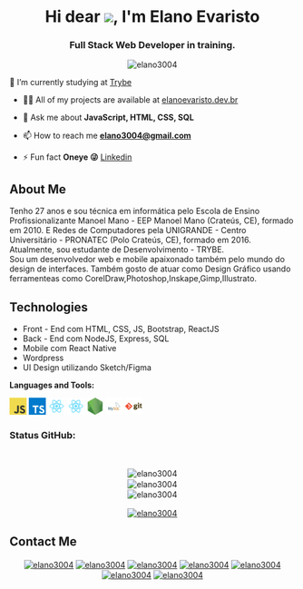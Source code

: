 <h1 align="center">Hi dear <img src="https://raw.githubusercontent.com/kaueMarques/kaueMarques/master/hi.gif" width="30px">, I'm Elano Evaristo</h1>
<h3 align="center">Full Stack Web Developer in training.</h3>
<p align="center"> <img src="https://komarev.com/ghpvc/?username=elano3004" alt="elano3004" /> </p> 

 🔭 I’m currently studying at [Trybe](https://github.com/tryber)

- 👨‍💻 All of my projects are available at [elanoevaristo.dev.br](https://github.com/elano3004)

- 💬 Ask me about **JavaScript, HTML, CSS, SQL** 

- 📫 How to reach me **elano3004@gmail.com**

- ⚡ Fun fact **Oneye 😜** [Linkedin](https://www.linkedin.com/in/elano-evaristo/)

## About Me
Tenho 27 anos e sou técnica em informática pelo Escola de Ensino Profissionalizante Manoel Mano  - EEP Manoel Mano (Crateús, CE), formado em 2010. 
E Redes de Computadores pela UNIGRANDE - Centro Universitário - PRONATEC (Polo Crateús, CE), formado em 2016.
Atualmente, sou estudante de Desenvolvimento - TRYBE. 
<br>
Sou um desenvolvedor web e mobile apaixonado também pelo mundo do design de interfaces.
Também gosto de atuar como Design Gráfico usando ferramenteas como CorelDraw,Photoshop,Inskape,Gimp,Illustrato.
  
  ## Technologies
- Front - End com HTML, CSS, JS, Bootstrap, ReactJS
- Back - End com NodeJS, Express, SQL
- Mobile com React Native
- Wordpress
- UI Design utilizando Sketch/Figma

**Languages and Tools:**  

<code><img height="30" src="https://raw.githubusercontent.com/github/explore/80688e429a7d4ef2fca1e82350fe8e3517d3494d/topics/javascript/javascript.png"></code>
<code><img height="30" src="https://raw.githubusercontent.com/github/explore/80688e429a7d4ef2fca1e82350fe8e3517d3494d/topics/typescript/typescript.png"></code>
<code><img height="30" src="https://raw.githubusercontent.com/github/explore/80688e429a7d4ef2fca1e82350fe8e3517d3494d/topics/react/react.png"></code>
<code><img height="30" src="https://raw.githubusercontent.com/github/explore/80688e429a7d4ef2fca1e82350fe8e3517d3494d/topics/react-native/react-native.png"></code>
<code><img height="30" src="https://raw.githubusercontent.com/github/explore/80688e429a7d4ef2fca1e82350fe8e3517d3494d/topics/nodejs/nodejs.png"></code>
<code><img height="30" src="https://raw.githubusercontent.com/github/explore/80688e429a7d4ef2fca1e82350fe8e3517d3494d/topics/mysql/mysql.png"></code>
<code><img height="30" src="https://raw.githubusercontent.com/github/explore/80688e429a7d4ef2fca1e82350fe8e3517d3494d/topics/git/git.png"></code>


<h3 align="left">Status GitHub:</h3>
<br>
<p align="center">
  <img align="center" src="https://github-readme-stats.vercel.app/api/top-langs?username=elano3004&show_icons=true&theme=onedark&locale=en&layout=compact" alt="elano3004" />
  <br>
  <img align="center" src="https://github-readme-stats.vercel.app/api?username=elano3004&show_icons=true&theme=onedark&locale=en" alt="elano3004" />
  <br>
  <img align="center" src="https://github-readme-streak-stats.herokuapp.com/?user=elano3004&theme=onedark" alt="elano3004" />
</p>

<p align="center"> <a href="https://github.com/ryo-ma/github-profile-trophy"><img align="center" src="https://github-profile-trophy.vercel.app/?username=elano3004&theme=onedark&row=2&column=3&no-frame=true&margin-h=15&margin-w=15" alt="elano3004" /></a> </p>



##  Contact Me
<p align="center">
<a href="https://codepen.io/elano3004" target="blank"><img align="center" src="https://cdn.jsdelivr.net/npm/simple-icons@3.0.1/icons/codepen.svg" alt="elano3004" height="20" width="20" /></a>
<a href="https://twitter.com/elano3004" target="blank"><img align="center" src="https://cdn.jsdelivr.net/npm/simple-icons@3.0.1/icons/twitter.svg" alt="elano3004" height="20" width="20" /></a>
<a href="https://linkedin.com/in/elano-evaristo" target="blank"><img align="center" src="https://cdn.jsdelivr.net/npm/simple-icons@3.0.1/icons/linkedin.svg" alt="elano3004" height="20" width="20" /></a>
<a href="https://stackoverflow.com/users/11918167/elano-saraiva-evaristo" target="blank"><img align="center" src="https://cdn.jsdelivr.net/npm/simple-icons@3.0.1/icons/stackoverflow.svg" alt="elano3004" height="20" width="20" /></a>
<a href="https://codesandbox.io/u/elano3004" target="blank"><img align="center" src="https://cdn.jsdelivr.net/npm/simple-icons@3.0.1/icons/codesandbox.svg" alt="elano3004" height="20" width="20" /></a>
<a href="https://fb.com/elano.saraivaevaristo" target="blank"><img align="center" src="https://cdn.jsdelivr.net/npm/simple-icons@3.0.1/icons/facebook.svg" alt="elano3004" height="20" width="20" /></a>
<a href="https://instagram.com/elano3004/" target="blank"><img align="center" src="https://cdn.jsdelivr.net/npm/simple-icons@3.0.1/icons/instagram.svg" alt="elano3004" height="20" width="20" /></a>
</p>
</div>

<!--
**elano3004/elano3004** is a ✨ _special_ ✨ repository because its `README.md` (this file) appears on your GitHub profile.

Here are some ideas to get you started:

- 🔭 I’m currently working on ...
- 🌱 I’m currently learning ...
- 👯 I’m looking to collaborate on ...
- 🤔 I’m looking for help with ...
- 💬 Ask me about ...
- 📫 How to reach me: ...
- 😄 Pronouns: ...
- ⚡ Fun fact: ...
-->

